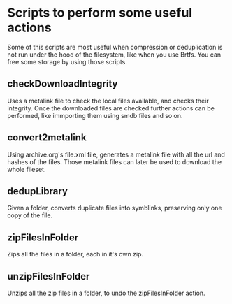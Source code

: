 # Scripts to perform some useful actions

  Some of this scripts are most useful when compression or deduplication is not run under the hood of the filesystem, like when you use Brtfs. You can free some storage by using those scripts.


## checkDownloadIntegrity
  Uses a metalink file to check the local files available, and checks their integrity. Once the downloaded files are checked further actions can be performed, like immporting them using smdb files and so on.

## convert2metalink

  Using archive.org's file.xml file, generates a metalink file with all the url and hashes of the files. Those metalink files can later be used to download the whole fileset.


## dedupLibrary

  Given a folder, converts duplicate files into symblinks, preserving only one copy of the file.

 
## zipFilesInFolder

  Zips all the files in a folder, each in it's own zip.


## unzipFilesInFolder

  Unzips all the zip files in a folder, to undo the zipFilesInFolder action.
